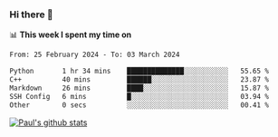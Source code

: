 ### Hi there 👋

📊 **This week I spent my time on**
<!--START_SECTION:waka-->

```txt
From: 25 February 2024 - To: 03 March 2024

Python       1 hr 34 mins    ██████████████░░░░░░░░░░░   55.65 %
C++          40 mins         ██████░░░░░░░░░░░░░░░░░░░   23.87 %
Markdown     26 mins         ████░░░░░░░░░░░░░░░░░░░░░   15.87 %
SSH Config   6 mins          █░░░░░░░░░░░░░░░░░░░░░░░░   03.94 %
Other        0 secs          ░░░░░░░░░░░░░░░░░░░░░░░░░   00.41 %
```

<!--END_SECTION:waka-->


[![Paul's github stats](https://github-readme-stats.vercel.app/api?username=mickeyouyou&theme=dracula&show_icons=true)](https://github.com/anuraghazra/github-readme-stats)
